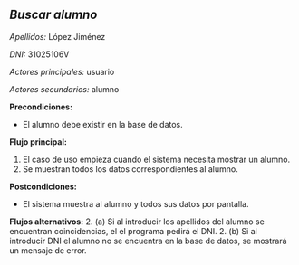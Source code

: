 ***Buscar alumno***
---
*Apellidos:* López Jiménez

*DNI:* 31025106V


*Actores principales:* usuario

*Actores secundarios:* alumno

**Precondiciones:**
- El alumno debe existir en la base de datos.

**Flujo principal:**
1. El caso de uso empieza cuando el sistema necesita mostrar un alumno.
2. Se muestran todos los datos correspondientes al alumno.

**Postcondiciones:**
- El sistema muestra al alumno y todos sus datos por pantalla.

**Flujos alternativos:**
2. (a) Si al introducir los apellidos del alumno se encuentran coincidencias, el
    el programa pedirá el DNI.
2. (b) Si al introducir DNI el alumno no se encuentra en la base de datos, se
    mostrará un mensaje de error.
